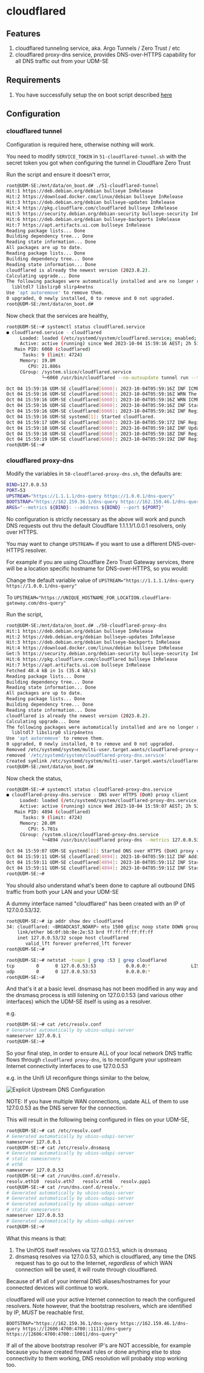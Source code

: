 # cloudflared

## Features

1. cloudflared tunneling service, aka. Argo Tunnels / Zero Trust / etc
2. cloudflared proxy-dns service, provides DNS-over-HTTPS capability for all DNS traffic out from your UDM-SE

## Requirements

1. You have successfully setup the on boot script described [here](https://github.com/unifi-utilities/unifios-utilities/tree/main/on-boot-script)

## Configuration

### cloudflared tunnel

Configuration is required here, otherwise nothing will work.

You need to modify `SERVICE_TOKEN` in `51-cloudflared-tunnel.sh` with the secret token you got when configuring the tunnel in Cloudflare Zero Trust

Run the script and ensure it doesn't error,

```bash
root@UDM-SE:/mnt/data/on_boot.d# ./51-cloudflared-tunnel 
Hit:1 https://deb.debian.org/debian bullseye InRelease
Hit:2 https://download.docker.com/linux/debian bullseye InRelease                                                              
Hit:3 https://deb.debian.org/debian bullseye-updates InRelease                                                                                           
Hit:4 https://pkg.cloudflare.com/cloudflared bullseye InRelease                                                                                        
Hit:5 https://security.debian.org/debian-security bullseye-security InRelease                                           
Hit:6 https://deb.debian.org/debian bullseye-backports InRelease                                  
Hit:7 https://apt.artifacts.ui.com bullseye InRelease                       
Reading package lists... Done
Building dependency tree... Done
Reading state information... Done
All packages are up to date.
Reading package lists... Done
Building dependency tree... Done
Reading state information... Done
cloudflared is already the newest version (2023.8.2).
Calculating upgrade... Done
The following packages were automatically installed and are no longer required:
  libltdl7 libslirp0 slirp4netns
Use 'apt autoremove' to remove them.
0 upgraded, 0 newly installed, 0 to remove and 0 not upgraded.
root@UDM-SE:/mnt/data/on_boot.d#
```

Now check that the services are healthy,

```bash
root@UDM-SE:~# systemctl status cloudflared.service
● cloudflared.service - cloudflared
     Loaded: loaded (/etc/systemd/system/cloudflared.service; enabled; vendor preset: enabled)
     Active: active (running) since Wed 2023-10-04 15:59:16 AEST; 2h 51min ago
   Main PID: 6060 (cloudflared)
      Tasks: 9 (limit: 4724)
     Memory: 19.8M
        CPU: 21.886s
     CGroup: /system.slice/cloudflared.service
             └─6060 /usr/bin/cloudflared --no-autoupdate tunnel run --token REMOVED

Oct 04 15:59:16 UDM-SE cloudflared[6060]: 2023-10-04T05:59:16Z INF ICMP proxy will use fe80::d221:f9ff:fe89:c24b in zone eth8 as source for IPv6
Oct 04 15:59:16 UDM-SE cloudflared[6060]: 2023-10-04T05:59:16Z WRN The user running cloudflared process has a GID (group ID) that is not within ping_group_range. You might need to add that user to a group within that range, or instead update the range to encompass a group the user is already in by modifying /proc/sys/net/ipv4/ping_group_r>
Oct 04 15:59:16 UDM-SE cloudflared[6060]: 2023-10-04T05:59:16Z WRN ICMP proxy feature is disabled error="cannot create ICMPv4 proxy: Group ID 0 is not between ping group 1 to 0 nor ICMPv6 proxy: socket: permission denied"
Oct 04 15:59:16 UDM-SE cloudflared[6060]: 2023-10-04T05:59:16Z INF Starting metrics server on 127.0.0.1:38587/metrics
Oct 04 15:59:16 UDM-SE cloudflared[6060]: 2023-10-04T05:59:16Z INF Registered tunnel connection connIndex=0 connection=REMOVED event=0 ip=198.41.200.33 location=syd04 protocol=quic
Oct 04 15:59:16 UDM-SE systemd[1]: Started cloudflared.
Oct 04 15:59:17 UDM-SE cloudflared[6060]: 2023-10-04T05:59:17Z INF Registered tunnel connection connIndex=1 connection=REMOVED event=0 ip=198.41.192.167 location=bne01 protocol=quic
Oct 04 15:59:18 UDM-SE cloudflared[6060]: 2023-10-04T05:59:18Z INF Updated to new configuration config=null version=0
Oct 04 15:59:18 UDM-SE cloudflared[6060]: 2023-10-04T05:59:18Z INF Registered tunnel connection connIndex=2 connection=REMOVED event=0 ip=198.41.200.23 location=syd07 protocol=quic
Oct 04 15:59:19 UDM-SE cloudflared[6060]: 2023-10-04T05:59:19Z INF Registered tunnel connection connIndex=3 connection=REMOVED event=0 ip=198.41.192.67 location=bne01 protocol=quic
root@UDM-SE:~# 
```

### cloudflared proxy-dns

Modify the variables in `50-cloudflared-proxy-dns.sh`, the defaults are:

```bash
BIND=127.0.0.53
PORT=53
UPSTREAM="https://1.1.1.1/dns-query https://1.0.0.1/dns-query"
BOOTSTRAP="https://162.159.36.1/dns-query https://162.159.46.1/dns-query https://[2606:4700:4700::1111]/dns-query https://[2606:4700:4700::1001]/dns-query"
ARGS="--metrics ${BIND}: --address ${BIND} --port ${PORT}"
```

No configuration is strictly necessary as the above will work and punch DNS requests out thru the default Cloudflare 1.1.1.1/1.0.0.1 resolvers, only over HTTPS.

You may want to change `UPSTREAM=` if you want to use a different DNS-over-HTTPS resolver.

For example if you are using Cloudflare Zero Trust Gateway services, there will be a location specific hostname for DNS-over-HTTPS, so you would:

Change the default variable value of `UPSTREAM="https://1.1.1.1/dns-query https://1.0.0.1/dns-query"` 

To `UPSTREAM="https://UNIQUE_HOSTNAME_FOR_LOCATION.cloudflare-gateway.com/dns-query"`

Run the script,

```bash
root@UDM-SE:/mnt/data/on_boot.d# ./50-cloudflared-proxy-dns 
Hit:1 https://deb.debian.org/debian bullseye InRelease
Hit:2 https://deb.debian.org/debian bullseye-updates InRelease                                                                                                                             
Hit:3 https://deb.debian.org/debian bullseye-backports InRelease                                                                                                                           
Hit:4 https://download.docker.com/linux/debian bullseye InRelease                                                                                                                          
Get:5 https://security.debian.org/debian-security bullseye-security InRelease [48.4 kB]                                                                              
Hit:6 https://pkg.cloudflare.com/cloudflared bullseye InRelease                                          
Hit:7 https://apt.artifacts.ui.com bullseye InRelease                                                    
Fetched 48.4 kB in 1s (35.4 kB/s)
Reading package lists... Done
Building dependency tree... Done
Reading state information... Done
All packages are up to date.
Reading package lists... Done
Building dependency tree... Done
Reading state information... Done
cloudflared is already the newest version (2023.8.2).
Calculating upgrade... Done
The following packages were automatically installed and are no longer required:
  libltdl7 libslirp0 slirp4netns
Use 'apt autoremove' to remove them.
0 upgraded, 0 newly installed, 0 to remove and 0 not upgraded.
Removed /etc/systemd/system/multi-user.target.wants/cloudflared-proxy-dns.service.
removed '/etc/systemd/system/cloudflared-proxy-dns.service'
Created symlink /etc/systemd/system/multi-user.target.wants/cloudflared-proxy-dns.service → /etc/systemd/system/cloudflared-proxy-dns.service.
root@UDM-SE:/mnt/data/on_boot.d# 
```

Now check the status,

```bash
root@UDM-SE:~# systemctl status cloudflared-proxy-dns.service
● cloudflared-proxy-dns.service - DNS over HTTPS (DoH) proxy client
     Loaded: loaded (/etc/systemd/system/cloudflared-proxy-dns.service; enabled; vendor preset: enabled)
     Active: active (running) since Wed 2023-10-04 15:59:07 AEST; 2h 52min ago
   Main PID: 4894 (cloudflared)
      Tasks: 9 (limit: 4724)
     Memory: 20.0M
        CPU: 5.701s
     CGroup: /system.slice/cloudflared-proxy-dns.service
             └─4894 /usr/bin/cloudflared proxy-dns --metrics 127.0.0.53: --address 127.0.0.53 --port 53 --upstream https://REMOVED.cloudflare-gateway.com/dns-query --bootstrap https://162.159.36.1/dns-query --bootstrap https://162.159.46.1/dns-query --bootstrap https://[2606:4700:4700::1111]/dns-query --bootstrap https://[2606:4700:470>

Oct 04 15:59:07 UDM-SE systemd[1]: Started DNS over HTTPS (DoH) proxy client.
Oct 04 15:59:11 UDM-SE cloudflared[4894]: 2023-10-04T05:59:11Z INF Adding DNS upstream url=https://REMOVED.cloudflare-gateway.com/dns-query
Oct 04 15:59:11 UDM-SE cloudflared[4894]: 2023-10-04T05:59:11Z INF Starting metrics server on 127.0.0.53:41219/metrics
Oct 04 15:59:11 UDM-SE cloudflared[4894]: 2023-10-04T05:59:11Z INF Starting DNS over HTTPS proxy server address=dns://127.0.0.53:53
root@UDM-SE:~# 
```

You should also understand what's been done to capture all outbound DNS traffic from both your LAN and your UDM-SE

A dummy interface named "cloudflared" has been created with an IP of 127.0.0.53/32.

```bash
root@UDM-SE:~# ip addr show dev cloudflared
34: cloudflared: <BROADCAST,NOARP> mtu 1500 qdisc noop state DOWN group default qlen 1000
    link/ether b6:0f:bb:8e:2e:53 brd ff:ff:ff:ff:ff:ff
    inet 127.0.0.53/32 scope host cloudflared
       valid_lft forever preferred_lft forever
root@UDM-SE:~# 

root@UDM-SE:~# netstat -tuapn | grep :53 | grep cloudflared
tcp        0      0 127.0.0.53:53           0.0.0.0:*               LISTEN      4894/cloudflared    
udp        0      0 127.0.0.53:53           0.0.0.0:*                           4894/cloudflared    
root@UDM-SE:~# 
```

And that's it at a basic level. dnsmasq has not been modified in any way and the dnsmasq process is still listening on 127.0.0.1:53 (and various other interfaces) which the UDM-SE itself is using as a resolver.

e.g.

```bash
root@UDM-SE:~# cat /etc/resolv.conf 
# Generated automatically by ubios-udapi-server
nameserver 127.0.0.1
root@UDM-SE:~#
```

So your final step, in order to ensure ALL of your local network DNS traffic flows through `cloudflared proxy-dns`, is to reconfigure your upstream Internet connectivity interfaces to use 127.0.0.53

e.g. in the Unifi UI reconfigure things similar to the below,

![Explicit Upstream DNS Configuration](./upstream_dns_explicit.png)

NOTE: If you have multiple WAN connections, update ALL of them to use 127.0.0.53 as the DNS server for the connection.

This will result in the following being configured in files on your UDM-SE,

```bash
root@UDM-SE:~# cat /etc/resolv.conf 
# Generated automatically by ubios-udapi-server
nameserver 127.0.0.1
root@UDM-SE:~# cat /etc/resolv.dnsmasq 
# Generated automatically by ubios-udapi-server
# static nameservers
# eth8
nameserver 127.0.0.53
root@UDM-SE:~# cat /run/dns.conf.d/resolv.
resolv.eth10  resolv.eth7   resolv.eth8   resolv.ppp1   
root@UDM-SE:~# cat /run/dns.conf.d/resolv.*
# Generated automatically by ubios-udapi-server
# Generated automatically by ubios-udapi-server
# Generated automatically by ubios-udapi-server
# static nameservers
nameserver 127.0.0.53
# Generated automatically by ubios-udapi-server
root@UDM-SE:~# 
```

What this means is that:

1. The UnifOS itself resolves via 127.0.0.1:53, which is dnsmasq
2. dnsmasq resolves via 127.0.0.53, which is cloudflared, any time the DNS request has to go out to the Internet, *regardless* of which WAN connection will be used, it will route through cloudflared.

Because of #1 all of your internal DNS aliases/hostnames for your connected devices will continue to work.

cloudflared will use your active Internet connection to reach the configured resolvers. Note however, that the bootstrap resolvers, which are identified by IP, *MUST* be reachable first.

`BOOTSTRAP="https://162.159.36.1/dns-query https://162.159.46.1/dns-query https://[2606:4700:4700::1111]/dns-query https://[2606:4700:4700::1001]/dns-query"`

If all of the above bootstrap resolver IP's are NOT accessible, for example because you have created firewall rules or done anything else to stop connectivity to them working, DNS resolution will probably stop working too.

